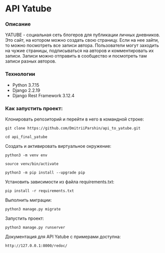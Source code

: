 # API Yatube
### Описание
YATUBE - cоциальная сеть блогеров для публикации личных дневников.
Это сайт, на котором можно создать свою страницу. Если на нее зайти, то можно посмотреть все записи автора.
Пользователи могут заходить на чужие страницы, подписываться на авторов и комментировать их записи.
Записи можно отправить в сообщество и посмотреть там записи разных авторов.
### Технологии
- Python 3.7.15
- Django 2.2.19
- Django Rest Framework 3.12.4
### Как запустить проект:

Клонировать репозиторий и перейти в него в командной строке:

```
git clone https://github.com/DmitriiParshin/api_to_yatube.git
```

```
cd api_final_yatube
```

Cоздать и активировать виртуальное окружение:

```
python3 -m venv env
```

```
source venv/bin/activate
```

```
python3 -m pip install --upgrade pip
```

Установить зависимости из файла requirements.txt:

```
pip install -r requirements.txt
```

Выполнить миграции:

```
python3 manage.py migrate
```

Запустить проект:

```
python3 manage.py runserver
```

Документация для API Yatube с примерами доступна:

```
http://127.0.0.1:8000/redoc/
```
